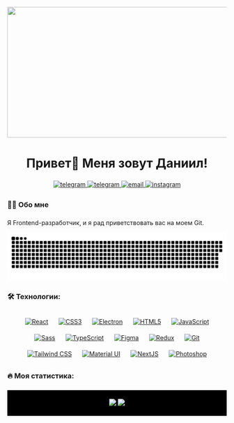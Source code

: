 <br clear="both">

<div align="center">
  <img height="300" width="600" src="https://user-images.githubusercontent.com/74038190/225813708-98b745f2-7d22-48cf-9150-083f1b00d6c9.gif" />
</div>

###

<h1 align="center">Привет👋 Меня зовут Даниил!</h1>

###

<div align="center">
  <a href="https://t.me/champagnepapiiiiiiiiii" target="_blank">
    <img src="https://img.shields.io/badge/telegram-%23000000.svg?&style=for-the-badge&logo=telegram&logoColor=white" alt="telegram" />
  </a>
<a href="https://t.me/frontend_utopia" target="_blank">
    <img src="https://img.shields.io/badge/telegram-%23000000.svg?&style=for-the-badge&logo=telegram&logoColor=white" alt="telegram" style="margin-bottom: 5px;" />
</a>
<a href="mailto:bondarewdanil.123@icloud.com" target="_blank">
    <img src="https://img.shields.io/badge/email-%23EA4335.svg?&style=for-the-badge&logo=gmail&logoColor=white" alt="email" style="margin-bottom: 5px;" />
</a>
<a href="https://instagram.com/champagnemamyyyyyyyyy" target="_blank">
    <img src="https://img.shields.io/badge/instagram-%23E1306C.svg?&style=for-the-badge&logo=instagram&logoColor=white" alt="instagram" style="margin-bottom: 5px;" />
</a>
</div>

###

<h3 align="left">👩‍💻 Обо мне</h3>

###

<p align="left">
  Я Frontend-разработчик, и я рад приветствовать вас на моем Git.
</p>

<p align="center">
  <img width="600" src="./assets/github-snake.svg" alt="snake" />
</p>

###

<h3 align="left">🛠 Технологии:</h3>

###

<div align="center">  
  <a href="https://reactjs.org/" target="_blank"><img style="margin: 10px;" src="https://profilinator.rishav.dev/skills-assets/react-original-wordmark.svg" alt="React" height="25" /></a>  
  <a href="https://www.w3schools.com/css/" target="_blank"><img style="margin: 10px;" src="https://profilinator.rishav.dev/skills-assets/css3-original-wordmark.svg" alt="CSS3" height="25" /></a>  
  <a href="https://www.electronjs.org/" target="_blank"><img style="margin: 10px;" src="https://profilinator.rishav.dev/skills-assets/electron-original.svg" alt="Electron" height="25" /></a>  
  <a href="https://en.wikipedia.org/wiki/HTML5" target="_blank"><img style="margin: 10px;" src="https://profilinator.rishav.dev/skills-assets/html5-original-wordmark.svg" alt="HTML5" height="25" /></a>  
  <a href="https://www.javascript.com/" target="_blank"><img style="margin: 10px;" src="https://profilinator.rishav.dev/skills-assets/javascript-original.svg" alt="JavaScript" height="25" /></a>  
  <a href="https://sass-lang.com/" target="_blank"><img style="margin: 10px;" src="https://profilinator.rishav.dev/skills-assets/sass-original.svg" alt="Sass" height="25" /></a>  
  <a href="https://www.typescriptlang.org/" target="_blank"><img style="margin: 10px;" src="https://profilinator.rishav.dev/skills-assets/typescript-original.svg" alt="TypeScript" height="25" /></a>  
  <a href="https://www.figma.com/" target="_blank"><img style="margin: 10px;" src="https://profilinator.rishav.dev/skills-assets/figma-icon.svg" alt="Figma" height="25" /></a>  
  <a href="https://redux.js.org/" target="_blank"><img style="margin: 10px;" src="https://profilinator.rishav.dev/skills-assets/redux-original.svg" alt="Redux" height="25" /></a>  
  <a href="https://github.com/" target="_blank"><img style="margin: 10px;" src="https://profilinator.rishav.dev/skills-assets/git-scm-icon.svg" alt="Git" height="25" /></a>  
  <a href="https://www.tailwindcss.com/" target="_blank"><img style="margin: 10px;" src="https://profilinator.rishav.dev/skills-assets/tailwindcss.svg" alt="Tailwind CSS" height="25" /></a>  
  <a href="https://mui.com/" target="_blank"><img style="margin: 10px;" src="https://profilinator.rishav.dev/skills-assets/mui.png" alt="Material UI" height="25" /></a>  
  <a href="https://nextjs.org/" target="_blank"><img style="margin: 10px;" src="https://profilinator.rishav.dev/skills-assets/nextjs.png" alt="NextJS" height="25" /></a>  
  <a href="https://www.adobe.com/in/products/photoshop.html" target="_blank"><img style="margin: 10px;" src="https://profilinator.rishav.dev/skills-assets/photoshop-plain.svg" alt="Photoshop" height="25" /></a>  
</div>  

###

<h3 align="left">🔥 Моя статистика:</h3>

###

<div align="center" style="background-color: black; padding: 20px;">
  <img src="https://github-readme-stats.vercel.app/api?username=Danial939&show_icons=true&count_private=true&hide_border=true" height="150" />
  <img src="https://github-readme-stats.vercel.app/api/top-langs/?username=Danial939&hide_border=true&layout=compact" height="150" />
</div>


###
